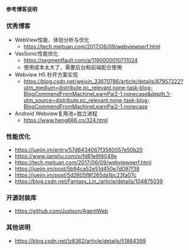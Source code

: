 #### 参考博客说明


### 优秀博客
- WebView性能、体验分析与优化
    - https://tech.meituan.com/2017/06/09/webviewperf.html
- VasSonic性能优化
    - https://segmentfault.com/a/1190000010711024
    - 使用成本太大了，需要后台和前端配合使用
- Webview H5 秒开方案实现
    - https://blog.csdn.net/weixin_33670786/article/details/87957222?utm_medium=distribute.pc_relevant.none-task-blog-BlogCommendFromMachineLearnPai2-1.nonecase&depth_1-utm_source=distribute.pc_relevant.none-task-blog-BlogCommendFromMachineLearnPai2-1.nonecase
- Android Webview复用池+独立进程
    - https://www.heng666.cn/324.html


### 性能优化
- https://juejin.im/entry/57d6434067f3560057e50b20
- https://www.jianshu.com/p/fd61e8f4049e
- https://tech.meituan.com/2017/06/09/webviewperf.html
- https://juejin.im/post/5b94ca52e51d450e7d097f38
- https://juejin.im/post/5d2605f8f265da1bc23fa07c
- https://blog.csdn.net/Fantasy_Lin_/article/details/104875039


### 开源封装库
- https://github.com/Justson/AgentWeb


### 其他说明
- https://blog.csdn.net/lz8362/article/details/51864399
  
  




